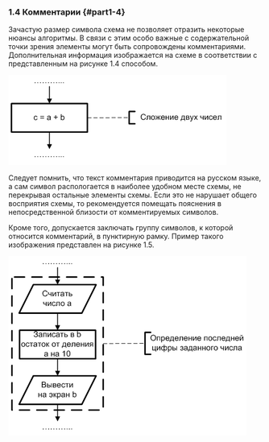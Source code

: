 ﻿### 1.4 Комментарии {#part1-4}

Зачастую  размер  символа схема не позволяет отразить некоторые нюансы алгоритмы. В связи с этим особо важные с содержательной точки зрения элементы могут быть сопровождены комментариями. Дополнительная информация изображается на схеме в соответствии с представленным на рисунке 1.4 способом.

![Рисунок 1.4 - Пример использования комментария](static/pic141.PNG)

Следует помнить, что текст комментария приводится на русском языке, а сам символ распологается в наиболее удобном месте схемы, не перекрывая остальные элементы схемы. Если это не нарушает общего восприятия схемы, то рекомендуется помещать пояснения в непосредственной близости от комментируемых символов.

Кроме того, допускается заключать группу символов, к которой относится комментарий, в пунктирную рамку. Пример такого изображения представлен на рисунке 1.5.

![Рисунок 1.5 - Пример использования комментария группы символов](static/pic142.PNG)
